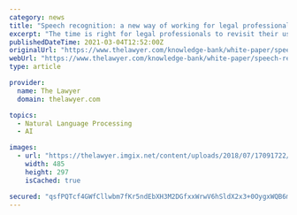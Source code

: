 ```yaml
---
category: news
title: "Speech recognition: a new way of working for legal professionals"
excerpt: "The time is right for legal professionals to revisit their use of cloud based speech recognition solutions, to ensure they are using the most productive, cost-efficient, services."
publishedDateTime: 2021-03-04T12:52:00Z
originalUrl: "https://www.thelawyer.com/knowledge-bank/white-paper/speech-recognition-a-new-way-of-working-for-legal-professionals/"
webUrl: "https://www.thelawyer.com/knowledge-bank/white-paper/speech-recognition-a-new-way-of-working-for-legal-professionals/"
type: article

provider:
  name: The Lawyer
  domain: thelawyer.com

topics:
  - Natural Language Processing
  - AI

images:
  - url: "https://thelawyer.imgix.net/content/uploads/2018/07/17091722/The-Lawyer_Careers_980x600-4-485x297.png"
    width: 485
    height: 297
    isCached: true

secured: "qsfPQTcf4GWfCllwbm7fKr5ndEbXH3M2DGfxxWrwV6hSldX2x3+0OygxWQB6mjaq+UjyKsq7wKG4xRAZI01gYl/jl/sAEcSz7pekSaS9F1jITKXD5BRsIkHmNFqd3kV/1pzEbm24usGJ9Hb61S98t+4ukl/zZuDiv0xezmUOI/NUHZGi9fyFtheCv53W67cQReDZlkcW9mV9uj2AG+mMYNJK9SUul2tsU9k0Lwzr6m6hY0/P10b6Q/dAto/e8Lj+O9PAXWx7p5fPw5SvZaoOhG7oHbxiV+VHQKrblPT84QYTIImGLYuWLfN9145ODN3OGfz99HpkWNC0iZSN0HJPFHZq/A4MhSK+mPXibbdt5UY=;kavgBNnnhfP7XGNzlokb2w=="
---
```


